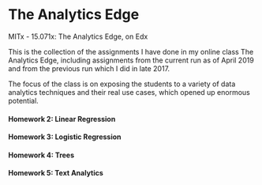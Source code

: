 # The Analytics Edge
MITx - 15.071x: The Analytics Edge, on Edx

This is the collection of the assignments I have done in my online class The Analytics Edge, including assignments from the current run as of April 2019 and from the previous run which I did in late 2017.

The focus of the class is on exposing the students to a variety of data analytics techniques and their real use cases, which opened up enormous potential.

#### Homework 2: Linear Regression

#### Homework 3: Logistic Regression

#### Homework 4: Trees

#### Homework 5: Text Analytics

